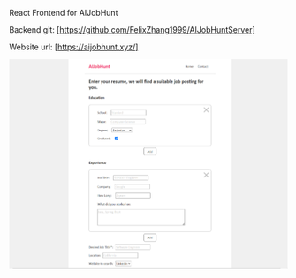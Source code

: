 React Frontend for AIJobHunt

Backend git: [https://github.com/FelixZhang1999/AIJobHuntServer]

Website url: [https://aijobhunt.xyz/]

![Website capture](https://github.com/FelixZhang1999/AIJobHuntClient/blob/master/src/assets/AIJobHuntCapture.PNG)
